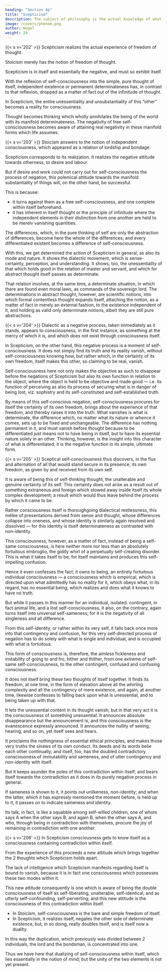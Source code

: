 ```yaml
---
heading: "Section 4p"
title: "Scepticism"
description: The subject of philosophy is the actual knowledge of what truly is.
image: /covers/phenom.png
author: Hegel
weight: 24
---
```



{{< s v='202' >}} Scepticism realizes the actual experience of freedom of thought.

Stoicism merely has the notion of freedom of thought.

Scepticism is in itself and essentially the negative, and must so exhibit itself. 

With the reflexion of self-consciousness into the simple, pure thought of itself, independent existence or permanent determinateness has, in contrast to that reflexion, dropped as a matter of fact out of the infinitude of thought. 

In Scepticism, the entire unessentiality and unsubstantiality of this “other” becomes a reality for consciousness. 

Thought becomes thinking which wholly annihilates the being of the world with its manifold determinateness. The negativity of free self-consciousness becomes aware of attaining real negativity in these manifold forms which life assumes.


{{< s v='203' >}} Stoicism answers to the notion of independent consciousness, which appeared as a relation of lordship and bondage. 

Scepticism corresponds to its realization. It realizes the negative attitude towards otherness, to desire and labour. 

But if desire and work could not carry out for self-consciousness the process of negation, this polemical attitude towards the manifold substantiality of things will, on the other hand, be successful. 

This is because:
- it turns against them as a free self-consciousness, and one complete within itself beforehand.
- it has inherent in itself thought or the principle of infinitude where the independent elements in their distinction from one another are held to be merelv vanishing quantities. 

The differences, which, in the pure thinking of self are only the abstraction of differences, become here the whole of the differences; and every differentiated existent becomes a difference of self-consciousness.

With this, we get determined the action of Scepticism in general, as also its mode and nature. It shows the dialectic movement, which is sense-certainty, perception, and understanding. It shows, too, the unessentiality of that which holds good in the relation of master and servant, and which for abstract thought itself passes as determinate.

That relation involves, at the same time, a determinate situation, in which there are found even moral laws, as commands of the sovereign lord. The determinations in abstract thought, however, are scientific notions, into which formal contentless thought expands itself, attaching the notion, as a matter of fact in merely an external fashion, to the existence independent of it, and holding as valid only determinate notions, albeit they are still pure abstractions.


{{< s v='204' >}} Dialectic as a negative process, taken immediately as it stands, appears to consciousness, in the first instance, as something at the mercy of which it is, and which does not exist through consciousness itself. 

In Scepticism, on the other hand, this negative process is a moment of self-consciousness. It does not simply find its truth and its reality vanish, without self-consciousness knowing how, but rather which, in the certainty of its own freedom, itself makes this other, so claiming to be real, vanish. 

Self-consciousness here not only makes the objective as such to disappear before the negations of Scepticism but also its own function in relation to the object, where the object is held to be objective and made good — i.e. its function of perceiving as also its process of securing what is in danger of being lost, viz. sophistry and its self-constituted and self-established truth.

By means of this self-conscious negation, self-consciousness procures for itself the certainty of its own freedom, brings about the experience of that freedom, and thereby raises it into the truth. What vanishes is what is determinate, the difference which, no matter what its nature or whence it comes, sets up to be fixed and unchangeable. The difference has nothing permanent in it, and must vanish before thought because to be differentiated just means not to have being in itself, but to have its essential nature solely in an other. Thinking, however, is the insight into this character of what is differentiated; it is the negative function in its simple, ultimate form.


{{< s v='205' >}} Sceptical self-consciousness thus discovers, in the flux and alternation of all that would stand secure in its presence, its own freedom, as given by and received from its own self.

It is aware of being this of self-thinking thought, the unalterable and genuine certainty of its self. This certainty does not arise as a result out of something extraneous and foreign which stowed away inside itself its whole complex development; a result which would thus leave behind the process by which it came to be. 

Rather consciousness itself is thoroughgoing dialectical restlessness, this mêlée of presentations derived from sense and thought, whose differences collapse into oneness, and whose identity is similarly again resolved and dissolved — for this identity is itself determinateness as contrasted with non-identity. 

This consciousness, however, as a matter of fact, instead of being a self-same consciousness, is here neither more nor less than an absolutely fortuitous embroglio, the giddy whirl of a perpetually self-creating disorder. This is what it takes itself to be; for itself maintains and produces this self-impelling confusion. 

Hence it even confesses the fact; it owns to being, an entirely fortuitous individual consciousness — a consciousness which is empirical, which is directed upon what admittedly has no reality for it, which obeys what, in its regard, has no essential being, which realizes and does what it knows to have no truth.

But while it passes in this manner for an individual, isolated. contingent, in fact animal life, and a lost self-consciousness, it also, on the contrary, again turns itself into universal self-sameness; for it is the negativity of all singleness and all difference. 

From this self-identity, or rather within its very self, it falls back once more into that contingency and confusion, for this very self-directed process of negation has to do solely with what is single and individual, and is occupied with what is fortuitous. 

This form of consciousness is, therefore, the aimless fickleness and instability of going to and fro, hither and thither, from one extreme of self-same self-consciousness, to the other contingent, confused and confusing consciousness. 

It does not itself bring these two thoughts of itself together. It finds its freedom, at one time, in the form of elevation above all the whirling complexity and all the contingency of mere existence, and again, at another time, likewise confesses to falling back upon what is unessential, and to being taken up with that. 

It lets the unessential content in its thought vanish; but in that very act it is the consciousness of something unessential. It announces absolute disappearance but the announcement is, and this consciousness is the evanescence expressly announced. It announces the nullity of seeing, hearing, and so on, yet itself sees and hears. 

It proclaims the nothingness of essential ethical principles, and makes those very truths the sinews of its own conduct. Its deeds and its words belie each other continually; and itself, too, has the doubled contradictory consciousness of immutability and sameness, and of utter contingency and non-identity with itself. 

But it keeps asunder the poles of this contradiction within itself; and bears itself towards the contradiction as it does in its purely negative process in general. 

If sameness is shown to it, it points out unlikeness, non-identity; and when the latter, which it has expressly mentioned the moment before, is held up to it, it passes on to indicate sameness and identity. 

Its talk, in fact, is like a squabble among self-willed children, one of whom says A when the other says B, and again B, when the other says A, and who, through being in contradiction with themselves, procure the joy of remaining in contradiction with one another.


{{< s v='206' >}} In Scepticism consciousness gets to know itself as a consciousness containing contradiction within itself. 

From the experience of this proceeds a new attitude which brings together the 2 thoughts which Scepticism holds apart. 

The lack of intelligence which Scepticism manifests regarding itself is bound to vanish, because it is in fact one consciousness which possesses these two modes within it. 

This new attitude consequently is one which is aware of being the double consciousness of itself as self-liberating, unalterable, self-identical, and as utterly self-confounding, self-perverting; and this new attitude is the consciousness of this contradiction within itself.

- In Stoicism, self-consciousness is the bare and simple freedom of itself. 
- In Scepticism, it realizes itself, negates the other side of determinate existence, but, in so doing, really doubles itself, and is itself now a duality. 

In this way the duplication, which previously was divided between 2 individuals, the lord and the bondsman, is concentrated into one. 

Thus we have here that dualizing of self-consciousness within itself, which lies essentially in the notion of mind; but the unity of the two elements is not yet present.

